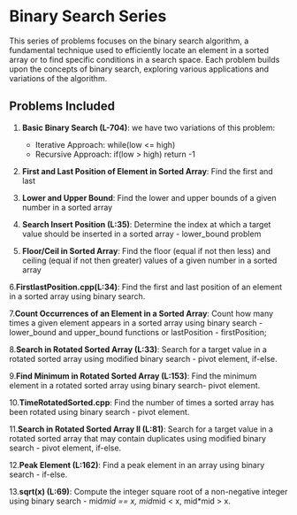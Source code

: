 # Binary Search Series

This series of problems focuses on the binary search algorithm, a fundamental technique used to efficiently locate an element in a sorted array or to find specific conditions in a search space. Each problem builds upon the concepts of binary search, exploring various applications and variations of the algorithm.

## Problems Included

1. **Basic Binary Search (L-704)**: we have two variations of this problem:
   - Iterative Approach: while(low <= high)
   - Recursive Approach: if(low > high) return -1

2. **First and Last Position of Element in Sorted Array**: Find the first and last

3. **Lower and Upper Bound**: Find the lower and upper bounds of a given number in a sorted array

4. **Search Insert Position (L:35)**: Determine the index at which a target value should be inserted in a sorted array - lower_bound problem

5. **Floor/Ceil in Sorted Array**: Find the floor (equal if not then less) and ceiling (equal if not then greater) values of a given number in a sorted array

6.**FirstlastPosition.cpp(L:34)**: Find the first and last position of an element in a sorted array using binary search.

7.**Count Occurrences of an Element in a Sorted Array**: Count how many times a given element appears in a sorted array using binary search - lower_bound and upper_bound functions  or lastPosition - firstPosition;

8.**Search in Rotated Sorted Array (L:33)**: Search for a target value in a rotated sorted array using modified binary search - pivot element, if-else.

9.**Find Minimum in Rotated Sorted Array (L:153)**: Find the minimum element in a rotated sorted array using binary search- pivot element.

10.**TimeRotatedSorted.cpp**: Find the number of times a sorted array has been rotated using binary search - pivot element.

11.**Search in Rotated Sorted Array II (L:81)**: Search for a target value in a rotated sorted array that may contain duplicates using modified binary search - pivot element, if-else.

12.**Peak Element (L:162)**: Find a peak element in an array using binary search - if-else.

13.**sqrt(x) (L:69)**: Compute the integer square root of a non-negative integer using binary search - mid*mid == x, mid*mid < x, mid*mid > x.
